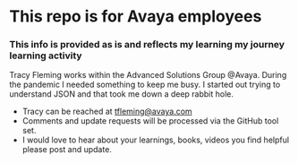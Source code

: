 # This repo is for Avaya employees  
### This info is provided as is and reflects my learning my journey learning activity
Tracy Fleming works within the Advanced Solutions Group @Avaya. During the pandemic I needed something to keep me busy. I started out trying to understand JSON and that took me down a deep rabbit hole.
- Tracy can be reached at tfleming@avaya.com
- Comments and update requests will be processed via the GitHub tool set.
- I would love to hear about your learnings, books, videos you find helpful please post and update.